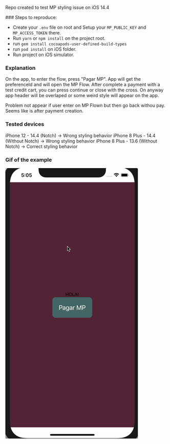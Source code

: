 Repo created to test MP styling issue on iOS 14.4

### Steps to reproduce:
- Create your `.env` file on root and Setup your `MP_PUBLIC_KEY` and `MP_ACCESS_TOKEN` there.
- Run `yarn` or `npm install` on the project root.
- run `gem install cocoapods-user-defined-build-types`
- run `pod install` on iOS folder.
- Run project on iOS simulator.


### Explanation
On the app, to enter the flow, press "Pagar MP". App will get the preferenceId and will open the MP Flow. After complete a payment with a test credit cart, you can press continue or close with the cross. On anyway app header will be overlaped or some weird style will appear on the app.

Problem not appear if user enter on MP Flown but then go back withou pay. Seems like is after payment creation.

### Tested devices
iPhone 12 - 14.4 (Notch) -> Wrong styling behavior
iPhone 8 Plus - 14.4 (Without Notch) -> Wrong styling behavior 
iPhone 8 Plus - 13.6 (Without Notch) -> Correct styling behavior 

### Gif of the example

![](https://github.com/iabadie-dataart/awesomeproj-mp/blob/master/ios.gif)
